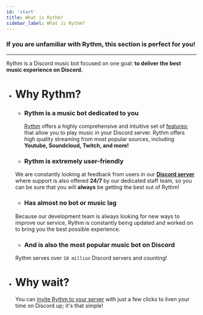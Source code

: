 ```yaml
---
id: 'start'
title: What is Rythm?
sidebar_label: What is Rythm?
---
```

### If you are unfamiliar with Rythm, this section is perfect for you!
--- 
Rythm is a Discord music bot focused on one goal: **to deliver the best music experience on Discord.**

 - # Why Rythm?
   - ### Rythm is a music bot dedicated to you
     [Rythm](https://rythmbot.co/) offers a highly comprehensive and intuitive set of [features](https://rythmbot.co/features); that allow you to play music in your Discord server. Rythm offers high quality streaming from most popular sources, including **Youtube, Soundcloud, Twitch, and more!**  
   - ### Rythm is extremely user-friendly
    We are constantly looking at feedback from users in our **[Discord server](https://rythmbot.co/support)** where support is also offered __**24/7**__ by our dedicated staff team, so you can be sure that you will **always** be getting the best out of Rythm!

   - ### Has almost no bot or music lag
    Because our development team is always looking for new ways to improve our service, Rythm is constantly being updated and worked on to bring you the best possible experience.

   - ### And is also the most popular music bot on Discord
    Rythm serves over `10 million` Discord servers and counting!
    
 - # Why wait?
   You can [invite Rythm to your server](https://rythmbot.co/invite) with just a few clicks to liven your time on Discord up; it's that simple! 